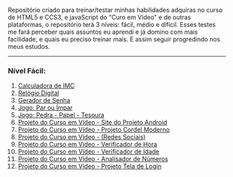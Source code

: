 <p>Repositório criado para treinar/testar minhas habilidades adquiras no curso de HTML5 e CCS3, e javaScript do "Curo em Vídeo" e de outras plataformas, o repositório terá 3 níveis: fácil, médio e difícil. Esses testes me fará perceber quais assuntos eu aprendi e já domino com mais facilidade, e quais eu preciso treinar mais. E assim seguir progredindo nos meus estudos.</p>

<!-- Nível Fácil -->
<hr>
<h3>Nível Fácil:</h3>
<ol>
    <li><a href="https://sraraujo.github.io/projetos/facil/calculadora-IMC/" target="_blank" rel="external">Calculadora de IMC</a></li>
    <li><a href="https://sraraujo.github.io/projetos/facil/relogio-digital/" target="_blank" rel="external">Relógio Digital</a></li>
    <li><a href="https://sraraujo.github.io/projetos/facil/gerador-senha" target="_blank" rel="external">Gerador de Senha</a></li>
    <li><a href="https://sraraujo.github.io/projetos/facil/impar-par/" target="_blank" rel="external">Jogo: Par ou Ímpar</a></li>
    <li><a href="https://sraraujo.github.io/projetos/facil/pedra-papel-tesoura/" target="_blank" rel="external">Jogo: Pedra - Papel - Tesoura</a></li>
    <li><a href="https://sraraujo.github.io/projeto-android/#" target="_blank" rel="external">Projeto do Curso em Vídeo - Site do Projeto Android</a></li>
    <li><a href="https://sraraujo.github.io/projeto-cordel/" target="_blank" rel="external">Projeto do Curso em Vídeo - Projeto Cordel Moderno</a></li>
    <li><a href="https://sraraujo.github.io/redes-sociais/" target="_blank" rel="external">Projeto do Curso em Vídeo - (Redes Sociais)</a></li>
    <li><a href="https://sraraujo.github.io/javascript/aula014/ex01/ex013.html" target="_blank" rel="external">Projeto do Curso em Vídeo - Verificador de Hora</a></li>
    <li><a href="https://sraraujo.github.io/javascript/aula014/ex02/index.html" target="_blank" rel="external">Projeto do Curso em Vídeo - Verificador de Idade</a></li>
    <li><a href="https://sraraujo.github.io/javascript/aula017/index.html" target="_blank" rel="external">Projeto do Curso em Vídeo - Analisador de Números</a></li>
    <li><a href="https://sraraujo.github.io/projeto-login/" target="_blank">Projeto do Curso em Vídeo - Projeto Tela de Login</a></li>
</ol>
